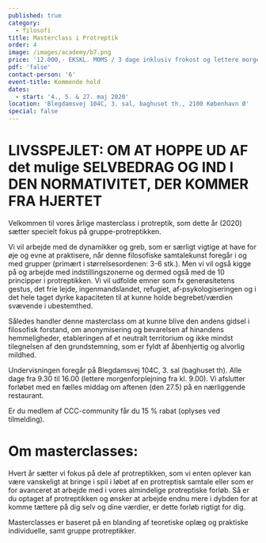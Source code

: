 ```yaml
---
published: true
category:
  - filosofi
title: Masterclass i Protreptik
order: 4
image: /images/academy/b7.png
price: '12.000,- EKSKL. MOMS / 3 dage inklusiv frokost og lettere morgenforplejning'
pdf: 'false'
contact-person: '6'
event-title: Kommende hold
dates:
  - start: '4., 5. & 27. maj 2020'
location: 'Blegdamsvej 104C, 3. sal, baghuset th., 2100 København Ø'
special: false
---
```


# LIVSSPEJLET: OM AT HOPPE UD AF det mulige SELVBEDRAG OG IND I DEN NORMATIVITET, DER KOMMER FRA HJERTET

Velkommen til vores årlige masterclass i protreptik, som dette år (2020) sætter specielt fokus på gruppe-protreptikken. 

Vi vil arbejde med de dynamikker og greb, som er særligt vigtige at have for øje og evne at praktisere, når denne filosofiske samtalekunst foregår i og med grupper (primært i størrelsesordenen: 3-6 stk.). Men vi vil også kigge på og arbejde med indstillingszonerne og dermed også med de 10 principper i protreptikken.
Vi vil udfolde emner som fx generøsitetens gestus, det frie lejde, ingenmandslandet, refugiet, af-psykologiseringen og i det hele taget dyrke kapaciteten til at kunne holde begrebet/værdien svævende i ubestemthed.

Således handler denne masterclass om at kunne blive den andens gidsel i filosofisk forstand, om anonymisering og bevarelsen af hinandens hemmeligheder, etableringen af et neutralt territorium og ikke mindst tilegnelsen af den grundstemning, som er fyldt af åbenhjertig og alvorlig mildhed.

Undervisningen foregår på Blegdamsvej 104C, 3. sal (baghuset th). Alle dage fra 9.30 til 16.00 (lettere morgenforplejning fra kl. 9.00). Vi afslutter forløbet med en fælles middag om aftenen (den 27.5) på en nærliggende restaurant.

Er du medlem af CCC-community får du 15 % rabat (oplyses ved tilmelding).

# Om masterclasses:
Hvert år sætter vi fokus på dele af protreptikken, som vi enten oplever kan være vanskeligt at bringe i spil i løbet af en protreptisk samtale eller som er for avanceret at arbejde med i vores almindelige protreptiske forløb. Så er du optaget af protreptikken og ønsker at arbejde endnu mere i dybden for at komme tættere på dig selv og dine værdier, er dette forløb rigtigt for dig.

Masterclasses er baseret på en blanding af teoretiske oplæg og praktiske individuelle, samt gruppe protreptikker.
